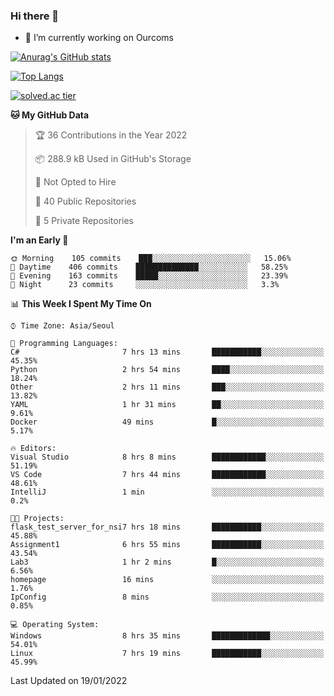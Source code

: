 ### Hi there 👋

- 🔭 I’m currently working on Ourcoms

<!--
**Rhange/Rhange** is a ✨ _special_ ✨ repository because its `README.md` (this file) appears on your GitHub profile.

Here are some ideas to get you started:

- 🌱 I’m currently learning ...
- 👯 I’m looking to collaborate on ...
- 🤔 I’m looking for help with ...
- 💬 Ask me about ...
- 📫 How to reach me: ...
- 😄 Pronouns: ...
- ⚡ Fun fact: ...
-->

[![Anurag's GitHub stats](https://github-readme-stats.vercel.app/api?username=rhange&show_icons=true&theme=gruvbox)](https://github.com/anuraghazra/github-readme-stats)

[![Top Langs](https://github-readme-stats.vercel.app/api/top-langs/?username=rhange&layout=compact&theme=gruvbox)](https://github.com/anuraghazra/github-readme-stats)

[![solved.ac tier](http://mazassumnida.wtf/api/generate_badge?boj=rhange0511)](https://solved.ac/rhange0511)

  <!--START_SECTION:waka-->
**🐱 My GitHub Data** 

> 🏆 36 Contributions in the Year 2022
 > 
> 📦 288.9 kB Used in GitHub's Storage 
 > 
> 🚫 Not Opted to Hire
 > 
> 📜 40 Public Repositories 
 > 
> 🔑 5 Private Repositories  
 > 
**I'm an Early 🐤** 

```text
🌞 Morning    105 commits    ███░░░░░░░░░░░░░░░░░░░░░░   15.06% 
🌆 Daytime    406 commits    ██████████████░░░░░░░░░░░   58.25% 
🌃 Evening    163 commits    █████░░░░░░░░░░░░░░░░░░░░   23.39% 
🌙 Night      23 commits     ░░░░░░░░░░░░░░░░░░░░░░░░░   3.3%

```


📊 **This Week I Spent My Time On** 

```text
⌚︎ Time Zone: Asia/Seoul

💬 Programming Languages: 
C#                       7 hrs 13 mins       ███████████░░░░░░░░░░░░░░   45.35% 
Python                   2 hrs 54 mins       ████░░░░░░░░░░░░░░░░░░░░░   18.24% 
Other                    2 hrs 11 mins       ███░░░░░░░░░░░░░░░░░░░░░░   13.82% 
YAML                     1 hr 31 mins        ██░░░░░░░░░░░░░░░░░░░░░░░   9.61% 
Docker                   49 mins             █░░░░░░░░░░░░░░░░░░░░░░░░   5.17%

🔥 Editors: 
Visual Studio            8 hrs 8 mins        ████████████░░░░░░░░░░░░░   51.19% 
VS Code                  7 hrs 44 mins       ████████████░░░░░░░░░░░░░   48.61% 
IntelliJ                 1 min               ░░░░░░░░░░░░░░░░░░░░░░░░░   0.2%

🐱‍💻 Projects: 
flask_test_server_for_nsi7 hrs 18 mins       ███████████░░░░░░░░░░░░░░   45.88% 
Assignment1              6 hrs 55 mins       ███████████░░░░░░░░░░░░░░   43.54% 
Lab3                     1 hr 2 mins         █░░░░░░░░░░░░░░░░░░░░░░░░   6.56% 
homepage                 16 mins             ░░░░░░░░░░░░░░░░░░░░░░░░░   1.76% 
IpConfig                 8 mins              ░░░░░░░░░░░░░░░░░░░░░░░░░   0.85%

💻 Operating System: 
Windows                  8 hrs 35 mins       █████████████░░░░░░░░░░░░   54.01% 
Linux                    7 hrs 19 mins       ███████████░░░░░░░░░░░░░░   45.99%

```


 Last Updated on 19/01/2022
<!--END_SECTION:waka-->
